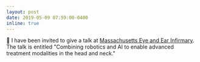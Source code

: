 ```yaml
---
layout: post
date: 2019-05-09 07:59:00-0400
inline: true
---
```


📣 I have been invited to give a talk at <a href="https://www.masseyeandear.org/">Massachusetts
Eye and Ear Infirmary</a>. The talk is entitled "Combining robotics and AI to enable
advanced treatment modalities in the head and neck."
